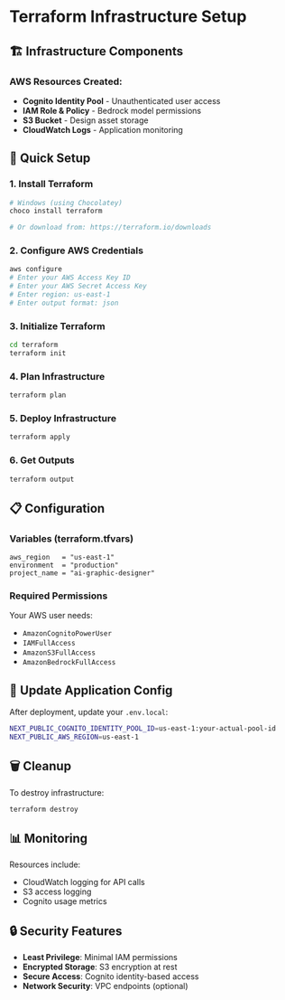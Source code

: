 # Terraform Infrastructure Setup

## 🏗️ Infrastructure Components

### AWS Resources Created:
- **Cognito Identity Pool** - Unauthenticated user access
- **IAM Role & Policy** - Bedrock model permissions
- **S3 Bucket** - Design asset storage
- **CloudWatch Logs** - Application monitoring

## 🚀 Quick Setup

### 1. Install Terraform
```bash
# Windows (using Chocolatey)
choco install terraform

# Or download from: https://terraform.io/downloads
```

### 2. Configure AWS Credentials
```bash
aws configure
# Enter your AWS Access Key ID
# Enter your AWS Secret Access Key
# Enter region: us-east-1
# Enter output format: json
```

### 3. Initialize Terraform
```bash
cd terraform
terraform init
```

### 4. Plan Infrastructure
```bash
terraform plan
```

### 5. Deploy Infrastructure
```bash
terraform apply
```

### 6. Get Outputs
```bash
terraform output
```

## 📋 Configuration

### Variables (terraform.tfvars)
```hcl
aws_region   = "us-east-1"
environment  = "production"
project_name = "ai-graphic-designer"
```

### Required Permissions
Your AWS user needs:
- `AmazonCognitoPowerUser`
- `IAMFullAccess`
- `AmazonS3FullAccess`
- `AmazonBedrockFullAccess`

## 🔧 Update Application Config

After deployment, update your `.env.local`:
```bash
NEXT_PUBLIC_COGNITO_IDENTITY_POOL_ID=us-east-1:your-actual-pool-id
NEXT_PUBLIC_AWS_REGION=us-east-1
```

## 🗑️ Cleanup

To destroy infrastructure:
```bash
terraform destroy
```

## 📊 Monitoring

Resources include:
- CloudWatch logging for API calls
- S3 access logging
- Cognito usage metrics

## 🔒 Security Features

- **Least Privilege**: Minimal IAM permissions
- **Encrypted Storage**: S3 encryption at rest
- **Secure Access**: Cognito identity-based access
- **Network Security**: VPC endpoints (optional)